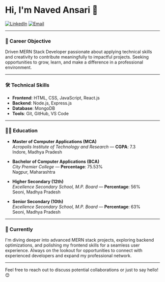 # Hi, I'm Naved Ansari 👋

[![LinkedIn](https://img.shields.io/badge/LinkedIn-Connect-blue?style=flat&logo=linkedin)](https://www.linkedin.com/in/naved-ansari-287444287/)
[![Email](https://img.shields.io/badge/Email-naved621998%40gmail.com-red?style=flat&logo=gmail)](mailto:naved621998@gmail.com)

---

### 🎯 Career Objective
Driven MERN Stack Developer passionate about applying technical skills and creativity to contribute meaningfully to impactful projects. Seeking opportunities to grow, learn, and make a difference in a professional environment.

---

### 🛠️ Technical Skills
- **Frontend**: HTML, CSS, JavaScript, React.js
- **Backend**: Node.js, Express.js
- **Database**: MongoDB
- **Tools**: Git, GitHub, VS Code

---

### 👨‍🎓 Education
- **Master of Computer Applications (MCA)**  
  *Acropolis Institute of Technology and Research* — **CGPA**: 7.3  
  Indore, Madhya Pradesh

- **Bachelor of Computer Applications (BCA)**  
  *City Premier College* — **Percentage**: 75.53%  
  Nagpur, Maharashtra

- **Higher Secondary (12th)**  
  *Excellence Secondary School, M.P. Board* — **Percentage**: 56%  
  Seoni, Madhya Pradesh

- **Senior Secondary (10th)**  
  *Excellence Secondary School, M.P. Board* — **Percentage**: 63%  
  Seoni, Madhya Pradesh

---

### 🌱 Currently
I'm diving deeper into advanced MERN stack projects, exploring backend optimizations, and polishing my frontend skills for a seamless user experience. Always on the lookout for opportunities to connect with experienced developers and expand my professional network.

---

Feel free to reach out to discuss potential collaborations or just to say hello! 😊
